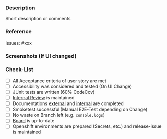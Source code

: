 ### Description

Short description or comments

### Reference

Issues: #xxx

### Screenshots (If UI changed)


### Check-List

- [ ] All Acceptance criteria of user story are met
- [ ] Accessibility was considered and tested (On UI Change)
- [ ] JUnit tests are written (60% CodeCov)
- [ ] [Internal Review]([https://github.com/it-at-m/digiwf-core/blob/dev/CHANGELOG.md](https://confluence.muenchen.de/display/MPdZ/Review+-+DigiWF)) is maintained
- [ ] Documentations [external](https://github.com/it-at-m/digiwf-core/tree/dev/docs) and [internal](https://wiki.muenchen.de/betriebshandbuch/index.php?title=DigiWF&sfr=betriebshandbuch) are completed
- [ ] Smoketest successful (Manual E2E-Test depending on Change) 
- [ ] No waste on Branch left (e.g. `console.logs`)
- [ ] [Board](https://app.zenhub.com/workspaces/digiwf-621f70bf50ea1100120b7e93/board) is up-to-date
- [ ] Openshift environments are prepared (Secrets, etc.) and release-issue is maintained

